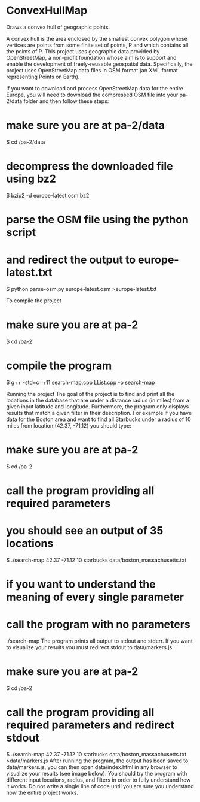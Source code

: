 # ConvexHullMap
Draws a convex hull of geographic points.

A convex hull is the area enclosed by the smallest convex polygon whose vertices are points from some finite set of points, P and which contains all the points of P. 
This project uses geographic data provided by OpenStreetMap, a non-profit foundation whose aim is to support and enable the development of freely-reusable geospatial data. Specifically, the project uses OpenStreetMap data files in OSM format (an XML format representing Points on Earth). 

If you want to download and process OpenStreetMap data for the entire Europe, you will need to download the compressed OSM file into your pa-2/data folder and then follow these steps:

# make sure you are at pa-2/data
$ cd <PATH>/pa-2/data
# decompress the downloaded file using bz2
$ bzip2 -d europe-latest.osm.bz2
# parse the OSM file using the python script
# and redirect the output to europe-latest.txt
$ python parse-osm.py europe-latest.osm >europe-latest.txt

To compile the project
# make sure you are at pa-2
$ cd <PATH>/pa-2
# compile the program
$ g++ -std=c++11 search-map.cpp LList.cpp -o search-map

Running the project
The goal of the project is to find and print all the locations in the database that are under a distance radius (in miles) from a given input latitude and longitude. Furthermore, the program only displays results that match a given filter in their description. For example if you have data for the Boston area and want to find all Starbucks under a radius of 10 miles from location (42.37, -71.12) you should type:

# make sure you are at pa-2
$ cd <PATH>/pa-2
# call the program providing all required parameters
# you should see an output of 35 locations
$ ./search-map 42.37 -71.12 10 starbucks data/boston_massachusetts.txt
# if you want to understand the meaning of every single parameter
# call the program with no parameters
./search-map
The program prints all output to stdout and stderr. If you want to visualize your results you must redirect stdout to data/markers.js:

# make sure you are at pa-2
$ cd <PATH>/pa-2
# call the program providing all required parameters and redirect stdout
$ ./search-map 42.37 -71.12 10 starbucks data/boston_massachusetts.txt >data/markers.js
After running the program, the output has been saved to data/markers.js, you can then open data/index.html in any browser to visualize your results (see image below). You should try the program with different input locations, radius, and filters in order to fully understand how it works. Do not write a single line of code until you are sure you understand how the entire project works.
